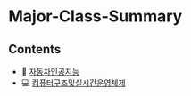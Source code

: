 # Major-Class-Summary

## Contents
- :car: [자동차인공지능](https://github.com/Jeongmani/Major-Class-Summary/tree/main/%EC%9E%90%EB%8F%99%EC%B0%A8%EC%9D%B8%EA%B3%B5%EC%A7%80%EB%8A%A5)
- :computer: [컴퓨터구조및실시간운영체제](https://github.com/Jeongmani/Major-Class-Summary/tree/main/%EC%BB%B4%ED%93%A8%ED%84%B0%EA%B5%AC%EC%A1%B0%EB%B0%8F%EC%8B%A4%EC%8B%9C%EA%B0%84%EC%9A%B4%EC%98%81%EC%B2%B4%EC%A0%9C)
